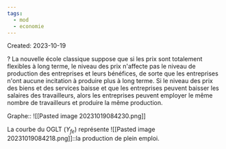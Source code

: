 ```yaml
---
tags:
  - mod
  - economie
---
```

Created: 2023-10-19

?
La nouvelle école classique suppose que si les prix sont totalement flexibles à long terme, le niveau des prix n'affecte pas le niveau de production des entreprises et leurs bénéfices, de sorte que les entreprises n'ont aucune incitation à produire plus à long terme. Si le niveau des prix des biens et des services baisse et que les entreprises peuvent baisser les salaires des travailleurs, alors les entreprises peuvent employer le même nombre de travailleurs et produire la même production.
<!--SR:!2024-04-18,2,232-->


Graphe:: ![[Pasted image 20231019084230.png]]
<!--SR:!2024-04-18,2,252-->


La courbe du OGLT ($Y_{fe}$) représente ![[Pasted image 20231019084218.png]]::la production de plein emploi.
<!--SR:!2024-04-12,3,270-->